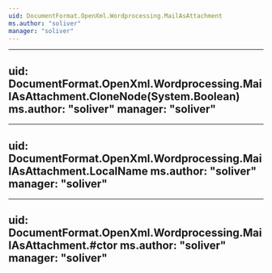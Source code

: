 ```yaml
---
uid: DocumentFormat.OpenXml.Wordprocessing.MailAsAttachment
ms.author: "soliver"
manager: "soliver"
---
```


---
uid: DocumentFormat.OpenXml.Wordprocessing.MailAsAttachment.CloneNode(System.Boolean)
ms.author: "soliver"
manager: "soliver"
---

---
uid: DocumentFormat.OpenXml.Wordprocessing.MailAsAttachment.LocalName
ms.author: "soliver"
manager: "soliver"
---

---
uid: DocumentFormat.OpenXml.Wordprocessing.MailAsAttachment.#ctor
ms.author: "soliver"
manager: "soliver"
---

